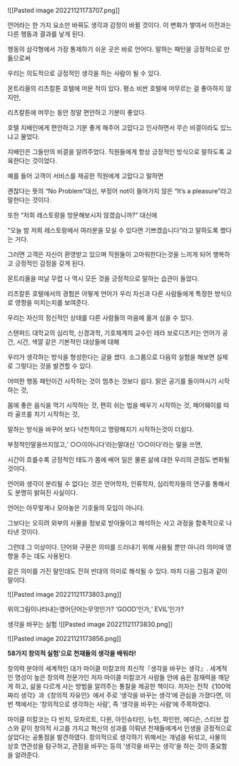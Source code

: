 ![[Pasted image 20221121173707.png]]

언어라는 한 가지 요소만 바꿔도 생각과 감정이 바뀔 것이다. 이 변화가 쌓여서 이전과는 다른 행동과 결과를 낳게 된다.

행동의 삼각형에서 가장 통제하기 쉬운 곳은 바로 언어다. 말하는 패턴을 긍정적으로 만듦으로써

우리는 의도적으로 긍정적인 생각을 하는 사람이 될 수 있다.  
  
몬트리올의 리츠칼튼 호텔에 머문 적이 있다. 평소 비싼 호텔에 머무르는 걸 좋아하지 않지만, 

리츠칼튼에 머무는 동안 정말 편안하고 기분이 좋았다. 

호텔 지배인에게 편안하고 기분 좋게 해주어 고맙다고 인사하면서 무슨 비결이라도 있느냐고 물었다. 

지배인은 그들만의 비결을 알려주었다. 직원들에게 항상 긍정적인 방식으로 말하도록 교육한다는 것이었다. 

예를 들어 고객이 서비스를 제공한 직원에게 고맙다고 말하면

괜찮다는 뜻의 “No Problem”대신, 부정어 not이 들어가지 않은 “It’s a pleasure”라고 말한다는 것이다. 

또한 “저희 레스토랑을 방문해보시지 않겠습니까?” 대신에 

“오늘 밤 저희 레스토랑에서 여러분을 모실 수 있다면 기쁘겠습니다”라고 말하도록 했다는 거다. 

그러면 고객은 자신이 환영받고 있으며 직원들이 고마워한다는것을 느끼게 되어 행복하고 긍정적인 감정을 갖게 된다. 

몬트리올을 떠날 무렵 나 역시 모든 것을 긍정적으로 말하는 습관이 들었다. 

리츠칼튼 호텔에서의 경험은 어떻게 언어가 우리 자신과 다른 사람들에게 특정한 방식으로 영향을 미치는지를 보여준다. 

우리는 자신의 정신적인 상태를 다른 사람들의 마음에 옮겨 심을 수 있다.  
  
스탠퍼드 대학교의 심리학, 신경과학, 기호체계의 교수인 레라 보로디츠키는 언어가 공간, 시간, 색깔 같은 기본적인 대상들에 대해

우리가 생각하는 방식을 형성한다는 글을 썼다. 소그룹으로 다음의 실험을 해보면 실제로 그렇다는 것을 발견할 수 있다.  
  
어떠한 행동 패턴이건 시작하는 것이 멈추는 것보다 쉽다. 맑은 공기를 들이마시기 시작하는 것,

몸에 좋은 음식을 먹기 시작하는 것, 편히 쉬는 법을 배우기 시작하는 것, 페어웨이를 따라 골프를 치기 시작하는 것,

말하는 방식을 바꾸어 보다 낙천적이고 명랑해지기 시작하는것이 더쉽다.

부정적인말을쓰지않고,‘ ○○이아니다’라는말대신 ‘○○이다’라는 말을 쓰면,

시간이 흐를수록 긍정적인 태도가 몸에 배어 일은 물론 삶에 대한 우리의 관점도 변화될 것이다.  
  
언어와 생각이 분리될 수 없다는 것은 언어학자, 인류학자, 심리학자들의 연구를 통해서도 분명히 밝혀진 사실이다.

언어는 아무렇게나 모아놓은 기호들의 모임이 아니다.

그보다는 오히려 외부의 사물을 정보로 받아들이고 해석하는 사고 과정을 함축적으로 나타낸 것이다.  
  
그런데 그 이상이다. 단어와 구문은 의미를 드러내기 위해 사용될 뿐만 아니라 의미에 영향을 주는 데도 사용된다.

같은 의미를 가진 말인데도 전혀 반대의 의미로 해석될 수 있다. 마치 다음 그림과 같이 말이다.

![[Pasted image 20221121173803.png]]

위의그림이나타내는영어단어는무엇인가? ‘GOOD’인가,‘ EVIL’인가?

생각을 바꾸는 실험
![[Pasted image 20221121173830.png]]


![[Pasted image 20221121173856.png]]


**58가지 창의적 실험’으로 천재들의 생각을 배워라!**  
  
창의력 분야의 세계적인 대가 마이클 미칼코의 최신작『생각을 바꾸는 생각』. 세계적인 명성이 높은 창의력 전문가인 저자 마이클 미칼코가 사람들 안에 숨은 잠재력을 깨닫게 하고, 삶을 다르게 사는 방법을 알려주는 통찰을 제공한 책이다. 저자는 전작《100억짜리 생각》과《창의적 자유인》에서 주로 ‘생각을 바꾸는 생각’에 관심을 가졌다면, 이번 책에서는 ‘창의적으로 생각하는 사람’, 즉 ‘생각을 바꾸는 사람’에 주목하였다.  
  
마이클 미칼코는 다 빈치, 모차르트, 다윈, 아인슈타인, 뉴턴, 파인만, 에디슨, 스티브 잡스와 같이 창의적 사고를 가지고 혁신의 성과를 이뤄낸 천재들에게서 인생을 긍정적으로 살았다는 공통점을 발견하였다. 창의적으로 생각하기 위해서는 개념을 뒤섞고, 사물의 상호 연관성을 탐구하고, 관점을 바꾸는 등의 ‘생각을 바꾸는 생각’을 하는 것이 중요함을 알려준다.
